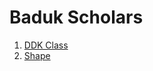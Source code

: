 # Baduk Scholars

1. [DDK Class](https://www.youtube.com/playlist?list=PL26zqOAJYwGoi2oPyUN8ylEdOnGDfE1D3)​
2. [Shape](https://www.youtube.com/playlist?list=PL26zqOAJYwGoD_M1QMXjcU5RcaSazV9rm)
